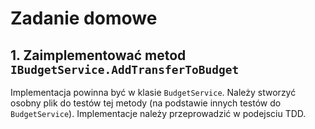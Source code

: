 # Zadanie domowe

## 1. Zaimplementować metod `IBudgetService.AddTransferToBudget`
Implementacja powinna być w klasie `BudgetService`. Należy stworzyć osobny plik do testów tej metody (na podstawie innych testów do `BudgetService`). Implementacje należy przeprowadzić w podejsciu TDD.

